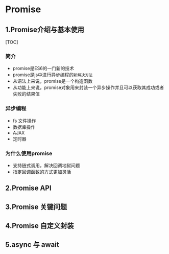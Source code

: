 # Promise

## 1.Promise介绍与基本使用

[TOC]

### 简介

* promise是ES6的一门新的技术
* promise是js中进行异步编程的`新解决方法`
* 从语法上来说，promise是一个构造函数
* 从功能上来说，promise对象用来封装一个异步操作并且可以获取其成功或者失败的结果值

### 异步编程

* fs 文件操作
* 数据库操作
* AJAX
* 定时器

### 为什么使用promise
* 支持链式调用，解决回调地狱问题
* 指定回调函数的方式更加灵活


## 2.Promise API

## 3.Promise 关键问题

## 4.Promise 自定义封装

## 5.async 与 await